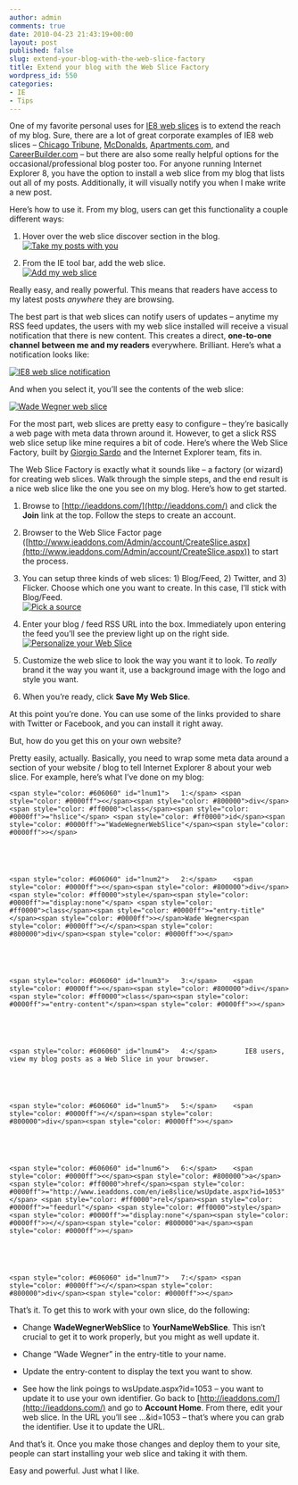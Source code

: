 ```yaml
---
author: admin
comments: true
date: 2010-04-23 21:43:19+00:00
layout: post
published: false
slug: extend-your-blog-with-the-web-slice-factory
title: Extend your blog with the Web Slice Factory
wordpress_id: 550
categories:
- IE
- Tips
---
```


One of my favorite personal uses for [IE8 web slices](http://www.microsoft.com/windows/internet-explorer/features/easier.aspx) is to extend the reach of my blog. Sure, there are a lot of great corporate examples of IE8 web slices – [Chicago Tribune](http://www.chicagotribune.com/news/local/), [McDonalds](http://www2.mcdonalds.com/mcnuggets/), [Apartments.com](http://www.apartments.com/index_QS.aspx), and [CareerBuilder.com](http://www.careerbuilder.com/Jobseeker/Jobs/JobResults.aspx) – but there are also some really helpful options for the occasional/professional blog poster too. For anyone running Internet Explorer 8, you have the option to install a web slice from my blog that lists out all of my posts. Additionally, it will visually notify you when I make write a new post.

 

Here’s how to use it. From my blog, users can get this functionality a couple different ways:

 

  
  1. Hover over the web slice discover section in the blog.        
[![Take my posts with you](http://images.wadewegner.com/wordpress/2010/04/image_thumb.png)](http://images.wadewegner.com/wordpress/2010/04/image.png)
   
  2. From the IE tool bar, add the web slice.        
[![Add my web slice](http://images.wadewegner.com/wordpress/2010/04/image_thumb1.png)](http://images.wadewegner.com/wordpress/2010/04/image1.png)
 

Really easy, and really powerful. This means that readers have access to my latest posts _anywhere_ they are browsing.

 

The best part is that web slices can notify users of updates – anytime my RSS feed updates, the users with my web slice installed will receive a visual notification that there is new content. This creates a direct, **one-to-one channel between me and my readers** everywhere. Brilliant. Here’s what a notification looks like:

 

[![IE8 web slice notification](http://images.wadewegner.com/wordpress/2010/04/image_thumb2.png)](http://images.wadewegner.com/wordpress/2010/04/image2.png)

 

And when you select it, you’ll see the contents of the web slice:

 

[![Wade Wegner web slice](http://images.wadewegner.com/wordpress/2010/04/image_thumb3.png)](http://images.wadewegner.com/wordpress/2010/04/image3.png)

 

For the most part, web slices are pretty easy to configure – they’re basically a web page with meta data thrown around it. However, to get a slick RSS web slice setup like mine requires a bit of code. Here’s where the Web Slice Factory, built by [Giorgio Sardo](http://blogs.msdn.com/Giorgio/) and the Internet Explorer team, fits in.

 

The Web Slice Factory is exactly what it sounds like – a factory (or wizard) for creating web slices. Walk through the simple steps, and the end result is a nice web slice like the one you see on my blog. Here’s how to get started.

 

  
  1. Browse to [http://ieaddons.com/](http://ieaddons.com/) and click the **Join** link at the top. Follow the steps to create an account.       

  
   
  2. Browser to the Web Slice Factor page ([http://www.ieaddons.com/Admin/account/CreateSlice.aspx](http://www.ieaddons.com/Admin/account/CreateSlice.aspx)) to start the process.       

  
   
  3. You can setup three kinds of web slices: 1) Blog/Feed, 2) Twitter, and 3) Flicker. Choose which one you want to create. In this case, I’ll stick with Blog/Feed.        
[![Pick a source](http://images.wadewegner.com/wordpress/2010/04/image_thumb4.png)](http://images.wadewegner.com/wordpress/2010/04/image4.png)
   
  4. Enter your blog / feed RSS URL into the box. Immediately upon entering the feed you’ll see the preview light up on the right side.        
[![Personalize your Web Slice](http://images.wadewegner.com/wordpress/2010/04/image_thumb5.png)](http://images.wadewegner.com/wordpress/2010/04/image5.png)
   
  5. Customize the web slice to look the way you want it to look. To _really_ brand it the way you want it, use a background image with the logo and style you want.         

   
  6. When you’re ready, click **Save My Web Slice**. 
 

 

At this point you’re done. You can use some of the links provided to share with Twitter or Facebook, and you can install it right away.

 

But, how do you get this on your own website?

 

Pretty easily, actually. Basically, you need to wrap some meta data around a section of your website / blog to tell Internet Explorer 8 about your web slice. For example, here’s what I’ve done on my blog:

 

   

     
    
    <span style="color: #606060" id="lnum1">   1:</span> <span style="color: #0000ff"><</span><span style="color: #800000">div</span> <span style="color: #ff0000">class</span><span style="color: #0000ff">="hslice"</span> <span style="color: #ff0000">id</span><span style="color: #0000ff">="WadeWegnerWebSlice"</span><span style="color: #0000ff">></span>



    
    
    <span style="color: #606060" id="lnum2">   2:</span>    <span style="color: #0000ff"><</span><span style="color: #800000">div</span> <span style="color: #ff0000">style</span><span style="color: #0000ff">="display:none"</span> <span style="color: #ff0000">class</span><span style="color: #0000ff">="entry-title"</span><span style="color: #0000ff">></span>Wade Wegner<span style="color: #0000ff"></</span><span style="color: #800000">div</span><span style="color: #0000ff">></span>



    
    
    <span style="color: #606060" id="lnum3">   3:</span>    <span style="color: #0000ff"><</span><span style="color: #800000">div</span> <span style="color: #ff0000">class</span><span style="color: #0000ff">="entry-content"</span><span style="color: #0000ff">></span>



    
    
    <span style="color: #606060" id="lnum4">   4:</span>       IE8 users, view my blog posts as a Web Slice in your browser.



    
    
    <span style="color: #606060" id="lnum5">   5:</span>    <span style="color: #0000ff"></</span><span style="color: #800000">div</span><span style="color: #0000ff">></span>



    
    
    <span style="color: #606060" id="lnum6">   6:</span>    <span style="color: #0000ff"><</span><span style="color: #800000">a</span> <span style="color: #ff0000">href</span><span style="color: #0000ff">="http://www.ieaddons.com/en/ie8slice/wsUpdate.aspx?id=1053"</span> <span style="color: #ff0000">rel</span><span style="color: #0000ff">="feedurl"</span> <span style="color: #ff0000">style</span><span style="color: #0000ff">="display:none"</span><span style="color: #0000ff">></</span><span style="color: #800000">a</span><span style="color: #0000ff">></span>



    
    
    <span style="color: #606060" id="lnum7">   7:</span> <span style="color: #0000ff"></</span><span style="color: #800000">div</span><span style="color: #0000ff">></span>















That’s it. To get this to work with your own slice, do the following:






  
  * Change **WadeWegnerWebSlice** to **YourNameWebSlice**. This isn’t crucial to get it to work properly, but you might as well update it.

    


  


  
  * Change “Wade Wegner” in the entry-title to your name.
    


  


  
  * Update the entry-content to display the text you want to show.
    


  


  
  * See how the link poings to wsUpdate.aspx?id=1053 – you want to update it to use your own identifier. Go back to [http://ieaddons.com/](http://ieaddons.com/) and go to **Account Home**. From there, edit your web slice. In the URL you’ll see …&id=1053 – that’s where you can grab the identifier. Use it to update the URL. 





And that’s it. Once you make those changes and deploy them to your site, people can start installing your web slice and taking it with them.





Easy and powerful. Just what I like.
